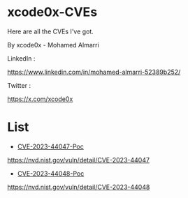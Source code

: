 # xcode0x-CVEs
Here are all the CVEs I've got.

By xcode0x - Mohamed Almarri 

LinkedIn : 

https://www.linkedin.com/in/mohamed-almarri-52389b252/

Twitter :

https://x.com/xcode0x

# List 
- [CVE-2023-44047-Poc](https://github.com/xcodeOn1/xcode0x-CVEs/blob/main/CVE/CVE-2023-44047.md)
  
https://nvd.nist.gov/vuln/detail/CVE-2023-44047
- [CVE-2023-44048-Poc](https://github.com/xcodeOn1/xcode0x-CVEs/blob/main/CVE/CVE-2023-44048.md)
  
https://nvd.nist.gov/vuln/detail/CVE-2023-44048
